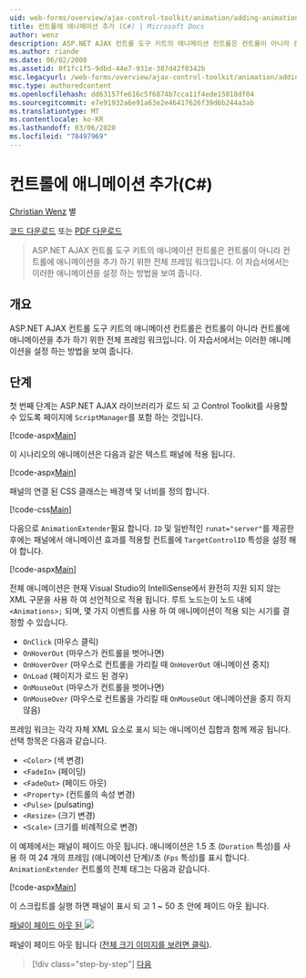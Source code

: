 ```yaml
---
uid: web-forms/overview/ajax-control-toolkit/animation/adding-animation-to-a-control-cs
title: 컨트롤에 애니메이션 추가 (C#) | Microsoft Docs
author: wenz
description: ASP.NET AJAX 컨트롤 도구 키트의 애니메이션 컨트롤은 컨트롤이 아니라 컨트롤에 애니메이션을 추가 하기 위한 전체 프레임 워크입니다. 이 자습서에서는 다음 방법을 보여 줍니다.
ms.author: riande
ms.date: 06/02/2008
ms.assetid: 0f1fc1f5-9dbd-44e7-931e-387d42f0342b
msc.legacyurl: /web-forms/overview/ajax-control-toolkit/animation/adding-animation-to-a-control-cs
msc.type: authoredcontent
ms.openlocfilehash: dd63157fe616c5f6874b7cca11f4ede15018df04
ms.sourcegitcommit: e7e91932a6e91a63e2e46417626f39d6b244a3ab
ms.translationtype: MT
ms.contentlocale: ko-KR
ms.lasthandoff: 03/06/2020
ms.locfileid: "78497969"
---
```

# <a name="adding-animation-to-a-control-c"></a>컨트롤에 애니메이션 추가(C#)

[Christian Wenz](https://github.com/wenz) 별

[코드 다운로드](https://download.microsoft.com/download/f/9/a/f9a26acd-8df4-4484-8a18-199e4598f411/Animation1.cs.zip) 또는 [PDF 다운로드](https://download.microsoft.com/download/6/7/1/6718d452-ff89-4d3f-a90e-c74ec2d636a3/animation1CS.pdf)

> ASP.NET AJAX 컨트롤 도구 키트의 애니메이션 컨트롤은 컨트롤이 아니라 컨트롤에 애니메이션을 추가 하기 위한 전체 프레임 워크입니다. 이 자습서에서는 이러한 애니메이션을 설정 하는 방법을 보여 줍니다.

## <a name="overview"></a>개요

ASP.NET AJAX 컨트롤 도구 키트의 애니메이션 컨트롤은 컨트롤이 아니라 컨트롤에 애니메이션을 추가 하기 위한 전체 프레임 워크입니다. 이 자습서에서는 이러한 애니메이션을 설정 하는 방법을 보여 줍니다.

## <a name="steps"></a>단계

첫 번째 단계는 ASP.NET AJAX 라이브러리가 로드 되 고 Control Toolkit를 사용할 수 있도록 페이지에 `ScriptManager`를 포함 하는 것입니다.

[!code-aspx[Main](adding-animation-to-a-control-cs/samples/sample1.aspx)]

이 시나리오의 애니메이션은 다음과 같은 텍스트 패널에 적용 됩니다.

[!code-aspx[Main](adding-animation-to-a-control-cs/samples/sample2.aspx)]

패널의 연결 된 CSS 클래스는 배경색 및 너비를 정의 합니다.

[!code-css[Main](adding-animation-to-a-control-cs/samples/sample3.css)]

다음으로 `AnimationExtender`필요 합니다. `ID` 및 일반적인 `runat="server"`를 제공한 후에는 패널에서 애니메이션 효과를 적용할 컨트롤에 `TargetControlID` 특성을 설정 해야 합니다.

[!code-aspx[Main](adding-animation-to-a-control-cs/samples/sample4.aspx)]

전체 애니메이션은 현재 Visual Studio의 IntelliSense에서 완전히 지원 되지 않는 XML 구문을 사용 하 여 선언적으로 적용 됩니다. 루트 노드는이 노드 내에 `<Animations>;` 되며, 몇 가지 이벤트를 사용 하 여 애니메이션이 적용 되는 시기를 결정할 수 있습니다.

- `OnClick` (마우스 클릭)
- `OnHoverOut` (마우스가 컨트롤을 벗어나면)
- `OnHoverOver` (마우스로 컨트롤을 가리킬 때 `OnHoverOut` 애니메이션 중지)
- `OnLoad` (페이지가 로드 된 경우)
- `OnMouseOut` (마우스가 컨트롤을 벗어나면)
- `OnMouseOver` (마우스로 컨트롤을 가리킬 때 `OnMouseOut` 애니메이션을 중지 하지 않음)

프레임 워크는 각각 자체 XML 요소로 표시 되는 애니메이션 집합과 함께 제공 됩니다. 선택 항목은 다음과 같습니다.

- `<Color>` (색 변경)
- `<FadeIn>` (페이딩)
- `<FadeOut>` (페이드 아웃)
- `<Property>` (컨트롤의 속성 변경)
- `<Pulse>` (pulsating)
- `<Resize>` (크기 변경)
- `<Scale>` (크기를 비례적으로 변경)

이 예제에서는 패널이 페이드 아웃 됩니다. 애니메이션은 1.5 초 (`Duration` 특성)를 사용 하 여 24 개의 프레임 (애니메이션 단계)/초 (`Fps` 특성)를 표시 합니다. `AnimationExtender` 컨트롤의 전체 태그는 다음과 같습니다.

[!code-aspx[Main](adding-animation-to-a-control-cs/samples/sample5.aspx)]

이 스크립트를 실행 하면 패널이 표시 되 고 1 ~ 50 초 안에 페이드 아웃 됩니다.

[패널이 페이드 아웃 된 ![](adding-animation-to-a-control-cs/_static/image2.png)](adding-animation-to-a-control-cs/_static/image1.png)

패널이 페이드 아웃 됩니다 ([전체 크기 이미지를 보려면 클릭](adding-animation-to-a-control-cs/_static/image3.png)).

> [!div class="step-by-step"]
> [다음](executing-several-animations-at-the-same-time-cs.md)
